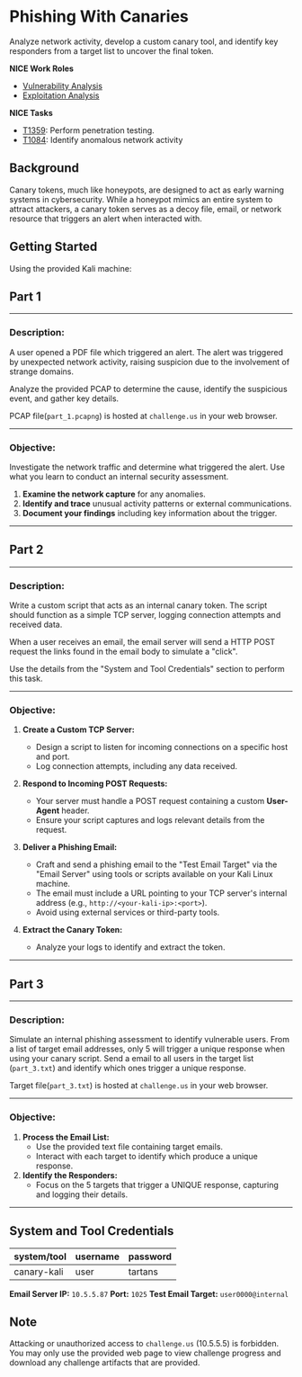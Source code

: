 # Phishing With Canaries

Analyze network activity, develop a custom canary tool, and identify key responders from a target list to uncover the final token. 

**NICE Work Roles**

- [Vulnerability Analysis](https://niccs.cisa.gov/workforce-development/nice-framework/work-role/vulnerability-analysis)
- [Exploitation Analysis](https://niccs.cisa.gov/workforce-development/nice-framework/work-role/exploitation-analysis)

**NICE Tasks**

- [T1359](https://niccs.cisa.gov/workforce-development/nice-framework/task/t1359): Perform penetration testing.
- [T1084](https://niccs.cisa.gov/workforce-development/nice-framework/task/t1084): Identify anomalous network activity

## Background

Canary tokens, much like honeypots, are designed to act as early warning systems in cybersecurity. While a honeypot mimics an entire system to attract attackers, a canary token serves as a decoy file, email, or network resource that triggers an alert when interacted with.

## Getting Started

Using the provided Kali machine:

## Part 1

---

### Description:

A user opened a PDF file which triggered an alert. The alert was triggered by unexpected network activity, raising suspicion due to the involvement of strange domains.

Analyze the provided PCAP to determine the cause, identify the suspicious event, and gather key details.

PCAP file(`part_1.pcapng`) is hosted at `challenge.us` in your web browser.

---

### Objective:

Investigate the network traffic and determine what triggered the alert. Use what you learn to conduct an internal security assessment. 

1. **Examine the network capture** for any anomalies.
2. **Identify and trace** unusual activity patterns or external communications.
3. **Document your findings** including key information about the trigger.

---

## Part 2

---

### Description:

Write a custom script that acts as an internal canary token. The script should function as a simple TCP server, logging connection attempts and received data. 

When a user receives an email, the email server will send a HTTP POST request the links found in the email body to simulate a "click".

Use the details from the "System and Tool Credentials" section to perform this task.  

---

### Objective:

1. **Create a Custom TCP Server:**
   - Design a script to listen for incoming connections on a specific host and port. 
   - Log connection attempts, including any data received.

2. **Respond to Incoming POST Requests:**
   - Your server must handle a POST request containing a custom **User-Agent** header.
   - Ensure your script captures and logs relevant details from the request.

3. **Deliver a Phishing Email:**
   - Craft and send a phishing email to the "Test Email Target" via the "Email Server" using tools or scripts available on your Kali Linux machine. 
   - The email must include a URL pointing to your TCP server's internal address (e.g., `http://<your-kali-ip>:<port>`). 
   - Avoid using external services or third-party tools.

4. **Extract the Canary Token:**
   - Analyze your logs to identify and extract the token.

---

## Part 3

---

### Description:

Simulate an internal phishing assessment to identify vulnerable users. From a list of target email addresses, only 5 will trigger a unique response when using your canary script. Send a email to all users in the target list (`part_3.txt`) and identify which ones trigger a unique response. 

Target file(`part_3.txt`) is hosted at `challenge.us` in your web browser.

---

### Objective:

1. **Process the Email List:**
   - Use the provided text file containing target emails.
   - Interact with each target to identify which produce a unique response.
2. **Identify the Responders:**
   - Focus on the 5 targets that trigger a UNIQUE response, capturing and logging their details.

---

## System and Tool Credentials

|system/tool|username|password|
|-----------|--------|--------|
|canary-kali|user|tartans|

**Email Server IP:** `10.5.5.87`
**Port:** `1025`
**Test Email Target:** `user0000@internal`

## Note

Attacking or unauthorized access to `challenge.us` (10.5.5.5) is forbidden. You may only use the provided web page to view challenge progress and download any challenge artifacts that are provided.